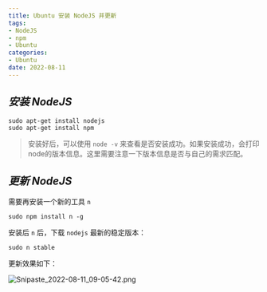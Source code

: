 ```yaml
---
title: Ubuntu 安装 NodeJS 并更新
tags:
- NodeJS
- npm
- Ubuntu
categories:
- Ubuntu
date: 2022-08-11
---
```


## ***安装 NodeJS***

```
sudo apt-get install nodejs
sudo apt-get install npm
```

> 安装好后，可以使用 `node -v` 来查看是否安装成功。如果安装成功，会打印node的版本信息。这里需要注意一下版本信息是否与自己的需求匹配。

## ***更新 NodeJS***

需要再安装一个新的工具 `n`

```
sudo npm install n -g
```

安装后 `n` 后，下载 `nodejs` 最新的稳定版本：

```
sudo n stable
```

更新效果如下：

![Snipaste_2022-08-11_09-05-42.png](https://s2.loli.net/2022/08/11/D9Kxk4jV1rGugBc.png)